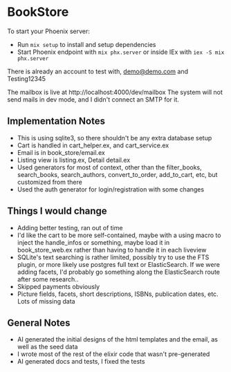 # BookStore

To start your Phoenix server:

  * Run `mix setup` to install and setup dependencies
  * Start Phoenix endpoint with `mix phx.server` or inside IEx with `iex -S mix phx.server`

There is already an account to test with, demo@demo.com and Testing12345

The mailbox is live at http://localhost:4000/dev/mailbox
The system will not send mails in dev mode, and I didn't connect an SMTP for it.

## Implementation Notes

  * This is using sqlite3, so there shouldn't be any extra database setup
  * Cart is handled in cart_helper.ex, and cart_service.ex 
  * Email is in book_store/email.ex
  * Listing view is listing.ex, Detail detail.ex
  * Used generators for most of context, other than the filter_books, search_books, search_authors, convert_to_order, add_to_cart, etc, but customized from there
  * Used the auth generator for login/registration with some changes
  
## Things I would change

  * Adding better testing, ran out of time
  * I'd like the cart to be more self-contained, maybe with a using macro to inject the handle_infos or something, maybe load it in book_store_web.ex rather than having to handle it in each liveview
  * SQLite's text searching is rather limited, possibly try to use the FTS plugin, or more likely use postgres full text or ElasticSearch. If we were adding facets, I'd probably go something along the ElasticSearch route after some research..
  * Skipped payments obviously
  * Picture fields, facets, short descriptions, ISBNs, publication dates, etc. Lots of missing data

## General Notes
  
  * AI generated the initial designs of the html templates and the email, as well as the seed data
  * I wrote most of the rest of the elixir code that wasn't pre-generated
  * AI generated docs and tests, I fixed the tests

